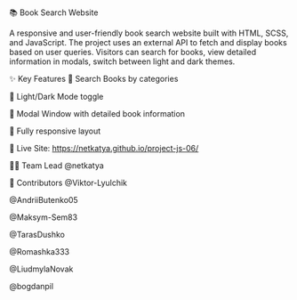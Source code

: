 📚 Book Search Website 

A responsive and user-friendly book search website built
with HTML, SCSS, and JavaScript. The project uses an external API to fetch and
display books based on user queries. Visitors can search for books, view
detailed information in modals, switch between light and dark themes.

✨ Key Features 🔎 Search Books by categories

🌙 Light/Dark Mode toggle

📘 Modal Window with detailed book information

📱 Fully responsive layout

🔗 Live Site: https://netkatya.github.io/project-js-06/

👩‍💼 Team Lead @netkatya

👥 Contributors @Viktor-Lyulchik

@AndriiButenko05

@Maksym-Sem83

@TarasDushko

@Romashka333

@LiudmylaNovak

@bogdanpil
